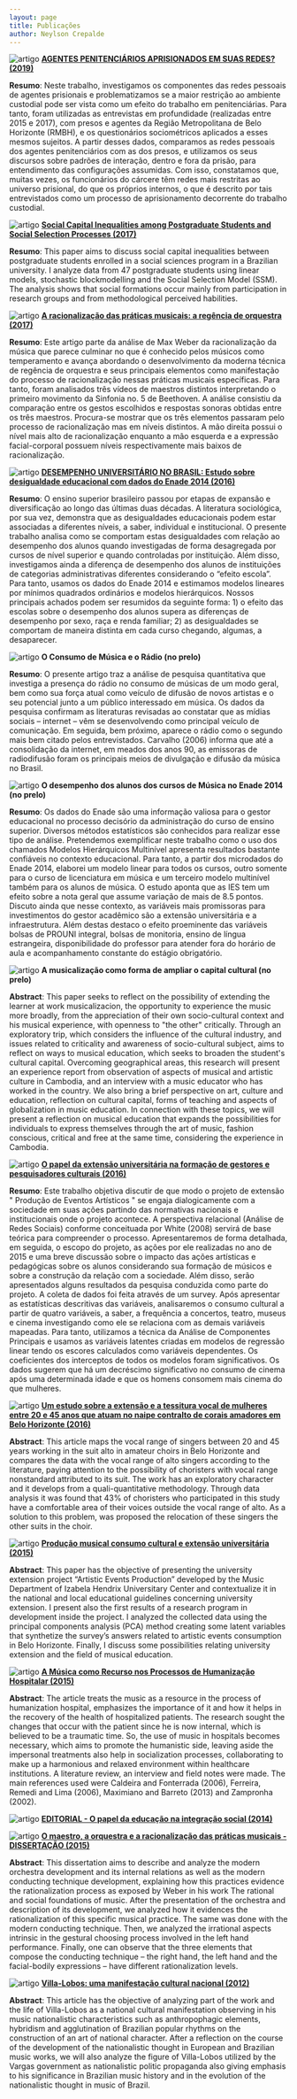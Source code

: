 ```yaml
---
layout: page
title: Publicações
author: Neylson Crepalde
---
```


![artigo](/img/lapis.png) [**AGENTES PENITENCIÁRIOS APRISIONADOS EM SUAS REDES? (2019)**](http://www.scielo.br/scielo.php?script=sci_arttext&pid=S0102-69092019000300502&lng=en&nrm=iso&tlng=pt)

**Resumo**: Neste trabalho, investigamos os componentes das redes pessoais de agentes prisionais e problematizamos se a maior restrição ao ambiente custodial pode ser vista como um efeito do trabalho em penitenciárias. Para tanto, foram utilizadas as entrevistas em profundidade (realizadas entre 2015 e 2017), com presos e agentes da Região Metropolitana de Belo Horizonte (RMBH), e os questionários sociométricos aplicados a esses mesmos sujeitos. A partir desses dados, comparamos as redes pessoais dos agentes penitenciários com as dos presos, e utilizamos os seus discursos sobre padrões de interação, dentro e fora da prisão, para entendimento das configurações assumidas. Com isso, constatamos que, muitas vezes, os funcionários do cárcere têm redes mais restritas ao universo prisional, do que os próprios internos, o que é descrito por tais entrevistados como um processo de aprisionamento decorrente do trabalho custodial.

![artigo](/img/lapis.png) [**Social Capital Inequalities among Postgraduate Students and Social Selection Processes (2017)**](http://csbc2017.mackenzie.br/public/files/6-brasnam/3.pdf)

**Resumo**: This paper aims to discuss social capital inequalities between postgraduate students enrolled in a social sciences program in a Brazilian university. I analyze data from 47 postgraduate students using linear models, stochastic blockmodelling and the Social Selection Model (SSM). The analysis shows that social formations occur mainly from participation in research groups and from methodological perceived habilities.

![artigo](/img/lapis.png) [**A racionalização das práticas musicais: a regência de orquestra (2017)**](http://www.sbsociologia.com.br/revista/index.php/RBS/article/view/196)

**Resumo**: Este artigo parte da análise de Max Weber da racionalização da música que parece culminar no que é conhecido pelos músicos como temperamento e avança abordando o desenvolvimento da moderna técnica de regência de orquestra e seus principais elementos como manifestação do processo de racionalização nessas práticas musicais específicas. Para tanto, foram analisados três vídeos de maestros distintos interpretando o primeiro movimento da Sinfonia no. 5 de Beethoven. A análise consistiu da comparação entre os gestos escolhidos e respostas sonoras obtidas entre os três maestros. Procura-se mostrar que os três elementos passaram pelo processo de racionalização mas em níveis distintos. A mão direita possui o nível mais alto de racionalização enquanto a mão esquerda e a expressão facial-corporal possuem níveis  respectivamente mais baixos de racionalização.

![artigo](/img/lapis.png) [**DESEMPENHO UNIVERSITÁRIO NO BRASIL: Estudo sobre desigualdade educacional com dados do Enade 2014 (2016)**](http://www.sbsociologia.com.br/revista/index.php/RBS/article/view/155)

**Resumo**: O ensino superior brasileiro passou por etapas de expansão e diversificação ao longo das últimas duas décadas. A literatura sociológica, por sua vez, demonstra que as desigualdades educacionais podem estar associadas a diferentes níveis, a saber, individual e institucional. O presente trabalho analisa como se comportam estas desigualdades com relação ao desempenho dos alunos quando investigadas de forma desagregada por cursos de nível superior e quando controladas por instituição. Além disso, investigamos ainda a diferença de desempenho dos alunos de instituições de categorias administrativas diferentes considerando o “efeito escola”. Para tanto, usamos os dados do Enade 2014 e estimamos modelos lineares por mínimos quadrados ordinários e modelos hierárquicos. Nossos principais achados podem ser resumidos da seguinte forma: 1) o efeito das escolas sobre o desempenho dos alunos supera as diferenças de desempenho por sexo, raça e renda familiar; 2) as desigualdades se comportam de maneira distinta em cada curso chegando, algumas, a desaparecer.


![artigo](/img/lapis.png) **O Consumo de Música e o Rádio (no prelo)**

**Resumo**: O presente artigo traz a análise de pesquisa quantitativa que investiga a presença do rádio no consumo de músicas de um modo geral, bem como sua força atual como veículo de difusão de novos artistas e o seu potencial junto a um público interessado em música. Os dados da pesquisa confirmam as literaturas revisadas ao constatar que as mídias sociais – internet – vêm se desenvolvendo como principal veículo de comunicação. Em seguida, bem próximo, aparece o rádio como o segundo mais bem citado pelos entrevistados. Carvalho (2006) informa que até a consolidação da internet, em meados dos anos 90, as emissoras de radiodifusão foram os principais meios de divulgação e difusão da música no Brasil.

![artigo](/img/lapis.png) **O desempenho dos alunos dos cursos de Música no Enade 2014 (no prelo)**

**Resumo**: Os dados do Enade são uma informação valiosa para o gestor educacional no processo decisório da administração do curso de ensino superior. Diversos métodos estatísticos são conhecidos para realizar esse tipo de análise. Pretendemos exemplificar neste trabalho como o uso dos chamados Modelos Hierárquicos Multinível apresenta resultados bastante confiáveis no contexto educacional. Para tanto, a partir dos microdados do Enade 2014, elaborei um modelo linear para todos os cursos, outro somente para o curso de licenciatura em música e um terceiro modelo multinível também para os alunos de música. O estudo aponta que as IES tem um efeito sobre a nota geral que assume variação de mais de 8.5 pontos. Discuto ainda que nesse contexto, as variáveis mais promissoras para investimentos do gestor acadêmico são a extensão universitária e a infraestrutura. Além destas destaco o efeito proeminente das variáveis bolsas de PROUNI integral, bolsas de monitoria, ensino de língua estrangeira, disponibilidade do professor para atender fora do horário de aula e acompanhamento constante do estágio obrigatório.

![artigo](/img/lapis.png) **A musicalização como forma de ampliar o capital cultural (no prelo)**

**Abstract**: This paper seeks to reflect on the possibility of extending the learner at work musicalizacion, the opportunity to experience the music more broadly, from the appreciation of their own socio-cultural context and his musical experience, with openness to "the other" critically. Through an exploratory trip, which considers the influence of the cultural industry, and issues related to criticality and awareness of socio-cultural subject, aims to reflect on ways to musical education, which seeks to broaden the student's cultural capital. Overcoming geographical areas, this research will present an experience report from observation of aspects of musical and artistic culture in Cambodia, and an interview with a music educator who has worked in the country. We also bring a brief perspective on art, culture and education, reflection on cultural capital, forms of teaching and aspects of globalization in music education. In connection with these topics, we will present a reflection on musical education that expands the possibilities for individuals to express themselves through the art of music, fashion conscious, critical and free at the same time, considering the experience in Cambodia.

![artigo](/img/lapis.png) [**O papel da extensão universitária na formação de gestores e pesquisadores culturais (2016)**](http://bit.ly/1UKBEGd)

**Resumo**: Este trabalho objetiva discutir de que modo o projeto de extensão " Produção de Eventos Artísticos " se engaja dialogicamente com a sociedade em suas ações partindo das normativas nacionais e institucionais onde o projeto acontece. A perspectiva relacional (Análise de Redes Sociais) conforme conceituada por White (2008) servirá de base teórica para compreender o processo. Apresentaremos de forma detalhada, em seguida, o escopo do projeto, as ações por ele realizadas no ano de 2015 e uma breve discussão sobre o impacto das ações artísticas e pedagógicas sobre os alunos considerando sua formação de músicos e sobre a construção da relação com a sociedade. Além disso, serão apresentados alguns resultados da pesquisa conduzida como parte do projeto. A coleta de dados foi feita através de um survey. Após apresentar as estatísticas descritivas das variáveis, analisaremos o consumo cultural a partir de quatro variáveis, a saber, a frequência a concertos, teatro, museus e cinema investigando como ele se relaciona com as demais variáveis mapeadas. Para tanto, utilizamos a técnica da Análise de Componentes Principais e usamos as variáveis latentes criadas em modelos de regressão linear tendo os escores calculados como variáveis dependentes. Os coeficientes dos interceptos de todos os modelos foram significativos. Os dados sugerem que há um decréscimo significativo no consumo de cinema após uma determinada idade e que os homens consomem mais cinema do que mulheres.



 ![artigo](/img/lapis.png) [**Um estudo sobre a extensão e a tessitura vocal de mulheres entre 20 e 45 anos que atuam no naipe contralto de corais amadores em Belo Horizonte (2016)**](http://bit.ly/1qgQpFN)

**Abstract**: This article maps the vocal range of singers between 20 and 45 years working in the suit alto in amateur choirs in Belo Horizonte and compares the data with the vocal range of alto singers according to the literature, paying attention to the possibility of choristers with vocal range nonstandard attributed to its suit. The work has an exploratory character and it develops from a quali-quantitative methodology. Through data analysis it was found that 43% of choristers who participated in this study have a comfortable area of their voices outside the vocal range of alto. As a solution to this problem, was proposed the relocation of these singers the other suits in the choir.



 ![artigo](/img/lapis.png) [**Produção musical consumo cultural e extensão universitária (2015)**](https://www.academia.edu/19892778/Musical_production_cultural_consumption_and_university_extension)

**Abstract**: This paper has the objective of presenting the university extension project “Artistic Events Production” developed by the Music Department of Izabela Hendrix Universitary Center and contextualize it in the national and local educational guidelines concerning university extension. I present also the first results of a research program in development inside the project. I analyzed the collected data using the principal components analysis (PCA) method creating some latent variables that synthetize the survey’s answers related to artistic events consumption in Belo Horizonte. Finally, I discuss some possibilities relating university extension and the field of musical education.



 ![artigo](/img/lapis.png) [**A Música como Recurso nos Processos de Humanização Hospitalar (2015)**](https://www.academia.edu/13453135/A_M%C3%BAsica_Como_Recurso_nos_Processos_de_Humaniza%C3%A7%C3%A3o_Hospitalar)

**Abstract**: The article treats the music as a resource in the process of humanization hospital, emphasizes the importance of it and how it helps in the recovery of the health of hospitalized patients. The research sought the changes that occur with the patient since he is now internal, which is believed to be a traumatic time. So, the use of music in hospitals becomes necessary, which aims to promote the humanistic side, leaving aside the impersonal treatments also help in socialization processes, collaborating to make up a harmonious and relaxed environment within healthcare institutions. A literature review, an interview and field notes were made. The main references used were Caldeira and Fonterrada (2006), Ferreira, Remedi and Lima (2006), Maximiano and Barreto (2013) and Zampronha (2002).



 ![artigo](/img/lapis.png) [**EDITORIAL - O papel da educação na integração social (2014)**](https://www.academia.edu/11415761/EDITORIAL_-_O_papel_da_educa%C3%A7%C3%A3o_na_integra%C3%A7%C3%A3o_social)



 ![artigo](/img/lapis.png) [**O maestro, a orquestra e a racionalização das práticas musicais - DISSERTAÇÃO (2015)**](https://www.academia.edu/11012264/O_maestro_a_orquestra_e_a_racionaliza%C3%A7%C3%A3o_das_pr%C3%A1ticas_musicais)

**Abstract**: This dissertation aims to describe and analyze the modern orchestra development and its internal relations as well as the modern conducting technique development, explaining how this practices evidence the rationalization process as exposed by Weber in his work The rational and social foundations of music. After the presentation of the orchestra and description of its development, we analyzed how it evidences the rationalization of this specific musical practice. The same was done with the modern conducting technique. Then, we analyzed the irrational aspects intrinsic in the gestural choosing process involved in the left hand performance. Finally, one can observe that the three elements that compose the conducting technique – the right hand, the left hand and the facial-bodily expressions – have different rationalization levels.



 ![artigo](/img/lapis.png) [**Villa-Lobos: uma manifestação cultural nacional (2012)**](https://www.academia.edu/3525478/Villa-Lobos_uma_manifesta%C3%A7%C3%A3o_cultural_nacional)

**Abstract**: This article has the objective of analyzing part of the work and the life of Villa-Lobos as a national cultural manifestation observing in his music nationalistic characteristics such as anthropophagic elements, hybridism and agglutination of Brazilian popular rhythms on the construction of an art of national character. After a reflection on the course of the development of the nationalistic thought in European and Brazilian music works, we will also analyze the figure of Villa-Lobos utilized by the Vargas government as nationalistic politic propaganda also giving emphasis to his significance in Brazilian music history and in the evolution of the nationalistic thought in music of Brazil.
